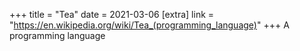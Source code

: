 +++
title = "Tea"
date = 2021-03-06
[extra]
link = "https://en.wikipedia.org/wiki/Tea_(programming_language)"
+++
A programming language


